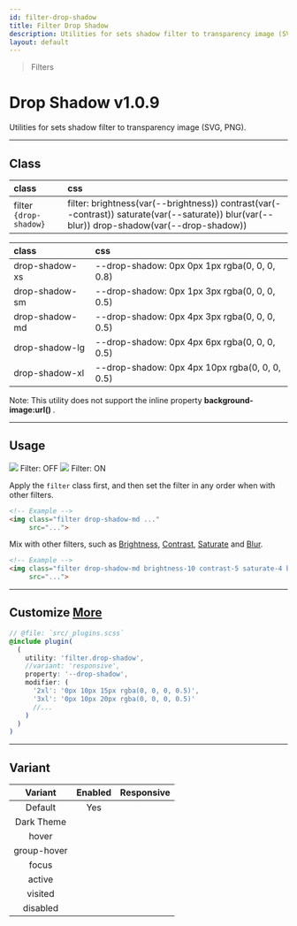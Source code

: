 ```yaml
---
id: filter-drop-shadow
title: Filter Drop Shadow
description: Utilities for sets shadow filter to transparency image (SVG, PNG).
layout: default
---
```


> Filters

# Drop Shadow <span class="ml-1 px-2 py-1 text-sm text-gray-600 dark:text-charcoal-100 bg-gray-300 dark:bg-gray-600">v1.0.9</span>

Utilities for sets shadow filter to transparency image (SVG, PNG).

---

## Class

| <span class="px-3 py-1 text-white dark:text-charcoal-100 bg-charcoal-100 dark:bg-gray-600 rounded-full">class</span> | <span class="px-3 py-1 text-white dark:text-charcoal-100 bg-charcoal-100 dark:bg-gray-600 rounded-full">css</span> |
|:--|:--|
| filter `{drop-shadow}` | filter: brightness(var(--brightness)) contrast(var(--contrast)) saturate(var(--saturate)) blur(var(--blur)) drop-shadow(var(--drop-shadow)) |

| <span class="px-3 py-1 text-white dark:text-charcoal-100 bg-charcoal-100 dark:bg-gray-600 rounded-full">class</span> | <span class="px-3 py-1 text-white dark:text-charcoal-100 bg-charcoal-100 dark:bg-gray-600 rounded-full">css</span> |
|:--|:--|
| drop-shadow-xs | --drop-shadow: 0px 0px 1px rgba(0, 0, 0, 0.8) |
| drop-shadow-sm | --drop-shadow: 0px 1px 3px rgba(0, 0, 0, 0.5) |
| drop-shadow-md | --drop-shadow: 0px 4px 3px rgba(0, 0, 0, 0.5) |
| drop-shadow-lg | --drop-shadow: 0px 4px 6px rgba(0, 0, 0, 0.5) |
| drop-shadow-xl | --drop-shadow: 0px 4px 10px rgba(0, 0, 0, 0.5) |

<y class="mt-2 mb-4 mx-4 p-3 border-l-8 border-orange-600 text-sm text-orange-600 dark:text-orange-500 bg-orange-200 dark:bg-orange-900">
  <span class="pr-1 font-semibold">
    Note:
  </span>
  This utility does not support the inline property
  <strong>
    background-image:url()
  </strong>.
</y>

---

## Usage

<y class="mx-2 my-2 mx-auto flex">
  <y class="max-w-sm">
    <img class="w-full h-48 object-contain object-center overflow-hidden"
         src="https://images.vexels.com/media/users/3/196998/isolated/preview/3421fa2cd778f85dfc33c72728b57d1e-tyrannosaurus-dino-cute-by-vexels.png">
    <y class="pt-2 text-sm text-center">
      Filter: OFF
    </y>
  </y>
  <y class="p-2 max-w-sm">
    <img class="filter drop-shadow-md w-full h-48 object-contain object-center overflow-hidden"
         src="https://images.vexels.com/media/users/3/196998/isolated/preview/3421fa2cd778f85dfc33c72728b57d1e-tyrannosaurus-dino-cute-by-vexels.png">
    <y class="pt-2 text-sm text-center">
      Filter: ON
    </y>
  </y>
</y>

Apply the `filter` class first, and then set the filter in any order when with other filters.

```html
<!-- Example -->
<img class="filter drop-shadow-md ..."
     src="...">
```

Mix with other filters, such as [Brightness](/filter-brightness/), [Contrast](/filter-contrast/), [Saturate](/filter/saturate) and [Blur](/filter-blur/).

```html
<!-- Example -->
<img class="filter drop-shadow-md brightness-10 contrast-5 saturate-4 blur-5 ..."
     src="...">
```

---

## Customize <a class="ml-1 px-2 py-1 text-sm text-gray-600 dark:text-charcoal-100 bg-gray-300 dark:bg-gray-600" href="/plugin-api/">More</a>

```scss
// @file: `src/_plugins.scss`
@include plugin(
  (
    utility: 'filter.drop-shadow',
    //variant: 'responsive',
    property: '--drop-shadow',
    modifier: (
      '2xl': '0px 10px 15px rgba(0, 0, 0, 0.5)',
      '3xl': '0px 10px 20px rgba(0, 0, 0, 0.5)'
      //...
    )
  )
)
```

---

## Variant

| <span class="font-semibold underline">Variant</span> | <span class="font-semibold underline">Enabled</span> | <span class="font-semibold underline">Responsive</span> |
|:-:|:-:|:-:|
| Default | Yes | |
| Dark Theme | | |
| hover| | |
| group-hover | | |
| focus | | |
| active | | |
| visited | | |
| disabled | | |
